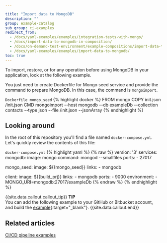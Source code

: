 ```yaml
---

title: "Import data to MongoDB"
description: ""
group: example-catalog
sub_group: ci-examples
redirect_from:
  - /docs/yaml-examples/examples/integration-tests-with-mongo/
  - /docs/import-data-to-mongodb-in-composition/
  - /docs/on-demand-test-environment/example-compositions/import-data-to-mongodb/   
  - /docs/yaml-examples/examples/import-data-to-mongodb/
toc: true
---
```


To import, restore, or for any operation before using MongoDB in your application, look at the following example.

You just need to create Dockerfile for Mongo seed service and provide the command to prepare MongoDB. In this case,  the command is `mongoimport`.

  `Dockerfile mongo_seed`
{% highlight docker %}
FROM mongo
COPY init.json /init.json
CMD mongoimport --host mongodb --db exampleDb --collection contacts --type json --file /init.json --jsonArray
{% endhighlight %}

## Looking around
In the root of this repository you'll find a file named `docker-compose.yml`.
Let's quickly review the contents of this file:

  `docker-compose.yml`
{% highlight yaml %}
{% raw %}
version: '3'
services:
  mongodb:
    image: mongo
    command: mongod --smallfiles
    ports:
      - 27017

  mongo_seed:
    image: ${{mongo_seed}}
    links:
      - mongodb

  client:
    image: ${{build_prj}}
    links:
      - mongodb
    ports:
      - 9000
    environment:
      - MONGO_URI=mongodb:27017/exampleDb
{% endraw %}
{% endhighlight %}

{{site.data.callout.callout_tip}}
**TIP**  
You can add the following example to your GitHub or Bitbucket account, and build the [example](https://github.com/codefreshdemo/cf-example-manage-mongodb){:target="_blank"}.
{{site.data.callout.end}}

## Related articles
[CI/CD pipeline examples]({{site.baseurl}}/docs/example-catalog/examples/#ci-examples)  